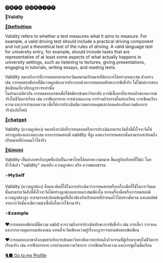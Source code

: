 🅓🅐🅣🅐 ​ 🅠🅤🅐🅛🅘🅣🅨

 🛝𝐕𝐚𝐥𝐢𝐝𝐢𝐭𝐲


[🦖𝗗𝗲𝗳𝗶𝗻𝗶𝘁𝗶𝗼𝗻](https://www.cambridgeenglish.org/blog/what-is-validity/)

Validity refers to whether a test measures what it aims to measure. For example, 
a valid driving test should include a practical driving component and not just a theoretical test of the rules of driving. 
A valid language test for university entry, for example, should include tasks that are representative of at least some aspects of what actually happens in university settings, 
such as listening to lectures, giving presentations, engaging in tutorials, writing essays, and reading texts.

Validity หมายถึงการที่การทดสอบสามารถวัดผลตามเป้าหมายที่ต้องการได้อย่างเหมาะสม ตัวอย่างเช่น 
การทดสอบขับรถที่มีความถูกต้องควรประกอบด้วยการทดสอบทักษะการขับขี่จริง ไม่ใช่แค่การสอบข้อเขียนเกี่ยวกับกฎจราจรเท่านั้น  
ในทำนองเดียวกัน การทดสอบภาษาเพื่อใช้สมัครเข้ามหาวิทยาลัย ควรมีเนื้อหาที่สะท้อนถึงสถานการณ์จริงในชีวิตการเรียน เช่น การฟังบรรยาย
การนำเสนองาน การร่วมกิจกรรมในห้องเรียน การเขียนเรียงความ และการอ่านบทความ เพื่อให้การประเมินมีความครอบคลุมและสอดคล้องกับความต้องการจริง(แปลไทย)


[🐙𝗰𝗵𝗮𝘁𝗴𝗽𝘁](https://chatgpt.com/c/676fe914-00bc-800c-b9c6-791270720aa0)

Validity (ความถูกต้อง) หมายถึงระดับที่การทดสอบหรือการประเมินสามารถวัดสิ่งที่ตั้งใจจะวัดได้อย่างถูกต้องและเหมาะสม หากการทดสอบมี validity ที่สูง แสดงว่าการทดสอบนั้นสามารถสะท้อนถึงเป้าหมายที่กำหนดไว้ได้จริง

[🐛𝗚𝗶𝗺𝗶𝗻𝗶](https://gemini.google.com/app/23630391ea6a38d6?hl=th)

Validity เป็นคำภาษาอังกฤษที่แปลเป็นภาษาไทยได้หลายความหมาย ขึ้นอยู่กับบริบทที่ใช้ค่ะ โดยทั่วไปแล้ว "validity" หมายถึง ความถูกต้อง หรือ ความชอบธรรม

⭐️𝗠𝘆𝗦𝗲𝗹𝗳

Validity (ความถูกต้อง) คือแนวคิดที่ใช้ในการประเมินว่าการทดสอบหรือเครื่องมือที่ใช้ในการวัดผลนั้นสามารถวัดสิ่งที่ตั้งใจจะวัดได้อย่างถูกต้องและเหมาะสมเพียงใด หากเครื่องมือหรือการทดสอบมีความถูกต้องสูง จะสามารถสะท้อนข้อมูลที่เกี่ยวข้องกับเป้าหมายที่กำหนดไว้ได้อย่างชัดเจน และผลลัพธ์จากการวัดนั้นจะมีความน่าเชื่อถือในการใช้งานจริง

⭐️𝗘𝘅𝗮𝗺𝗽𝗹𝗲

♥︎การทดสอบขับรถที่มีความ valid ควรรวมถึงการประเมินทักษะการขับขี่จริง เช่น การเลี้ยว การจอด และการควบคุมรถบนท้องถนน แทนที่จะวัดเพียงความรู้เรื่องกฎจราจรผ่านข้อสอบข้อเขียน

♥︎การทดสอบภาษาอังกฤษสำหรับการเข้ามหาวิทยาลัยควรสะท้อนถึงกิจกรรมที่ผู้เรียนจะพบในชีวิตการเรียนจริง เช่น การฟังบรรยาย การอ่านบทความวิชาการ การเขียนเรียงความ และการพูดในชั้นเรียน

[🐈‍⬛ Go to my Profile](README.md)



